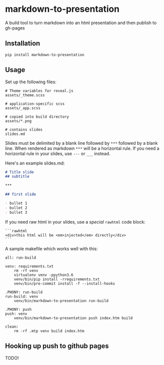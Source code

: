 markdown-to-presentation
========================

A build tool to turn markdown into an html presentation and then publish to
gh-pages

## Installation

`pip install markdown-to-presentation`


## Usage

Set up the following files:

```
# Theme variables for reveal.js
assets/_theme.scss

# application-specific scss
assets/_app.scss

# copied into build directory
assets/*.png

# contains slides
slides.md
```

Slides must be delimited by a blank line followed by `***` followed by a blank
line.  When rendered as markdown `***` will be a horizontal rule.  If you need
a horizontal rule in your slides, use `---` or `___` instead.

Here's an example slides.md:

```markdown
# Title slide
## subtitle

***

## first slide

- bullet 1
- bullet 2
- bullet 3
```

If you need raw html in your slides, use a *special* `rawhtml` code block:

    ```rawhtml
    <div>this html will be <em>injected</em> directly</div>
    ```

A sample makefile which works well with this:

```make 
all: run-build

venv: requirements.txt
    rm -rf venv
    virtualenv venv -ppython3.6
    venv/bin/pip install -rrequirements.txt
    venv/bin/pre-commit install -f --install-hooks

.PHONY: run-build
run-build: venv
    venv/bin/markdown-to-presentation run-build

.PHONY: push
push: venv
    venv/bin/markdown-to-presentation push index.htm build

clean:
    rm -rf .mtp venv build index.htm
```

## Hooking up push to github pages

TODO!
